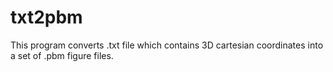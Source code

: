 # txt2pbm
This program converts .txt file which contains 3D cartesian coordinates into a set of .pbm figure files. 
